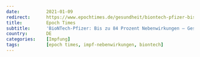 ```yaml
---
date:          2021-01-09
redirect:      https://www.epochtimes.de/gesundheit/biontech-pfizer-bis-zu-84-prozent-nebenwirkungen-gesichtslaehmung-bei-vier-testpersonen-a3401040.html
title:         Epoch Times
subtitle:      'BioNTech-Pfizer: Bis zu 84 Prozent Nebenwirkungen – Gesichtslähmung bei vier Testpersonen'
country:       DE
categories:    [Impfung]
tags:          [epoch times, impf-nebenwirkungen, biontech]
---
```

